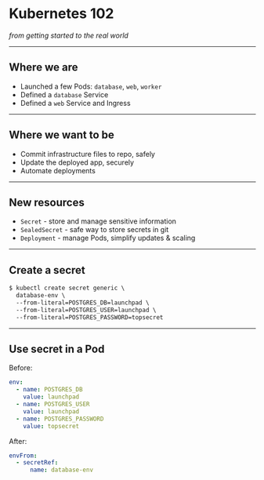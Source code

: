 # Kubernetes 102

_from getting started to the real world_

---

## Where we are

* Launched a few Pods: `database`, `web`, `worker`
* Defined a `database` Service
* Defined a `web` Service and Ingress

---

## Where we want to be

* Commit infrastructure files to repo, safely
* Update the deployed app, securely
* Automate deployments

---

## New resources

* `Secret` - store and manage sensitive information
* `SealedSecret` - safe way to store secrets in git
* `Deployment` - manage Pods, simplify updates & scaling

---

## Create a secret

```txt
$ kubectl create secret generic \
  database-env \
  --from-literal=POSTGRES_DB=launchpad \
  --from-literal=POSTGRES_USER=launchpad \
  --from-literal=POSTGRES_PASSWORD=topsecret
```

---

## Use secret in a Pod

Before:

```yaml
env:
  - name: POSTGRES_DB
    value: launchpad
  - name: POSTGRES_USER
    value: launchpad
  - name: POSTGRES_PASSWORD
    value: topsecret
```

After:

```yaml
envFrom:
  - secretRef:
      name: database-env
```
